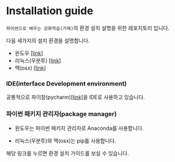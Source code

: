 # Installation guide

`파이썬으로 배우는 강화학습(가제)`의 환경 설치 설명을 위한 레포지토리 입니다.

다음 세가지의 설치 환경을 설명합니다.

- 윈도우 [[link]](./)
- 리눅스(우분투) [[link]](./install_guide_ubuntu.md)
- 맥(osx) [[link]](./install_guide_osx.md)

### IDE(interface Development environment)

공통적으로 파이참(pycharm)[[link]](https://www.jetbrains.com/pycharm/)을 IDE로 사용하고 있습니다.

### 파이썬 패키지 관리자(package manager)

- 윈도우는 파이썬 패키지 관리자로 Anaconda를 사용합니다.

- 리눅스(우분투)와 맥(osx)는 pip를 사용합니다.

해당 링크를 누르면 환경 설치 가이드를 보실 수 있습니다.
